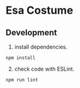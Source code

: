 Esa Costume
====

Development
----

1. install dependencies.

```
npm install
```

2. check code with ESLint.

```
npm run lint
```
